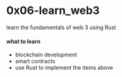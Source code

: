 # 0x06-learn_web3

learn the fundamentals of web 3 using Rust

#### what to learn
* blockchain development
* smart contracts
* use Rust to implement the items above
